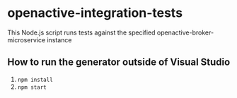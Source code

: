 ﻿# openactive-integration-tests

This Node.js script runs tests against the specified openactive-broker-microservice instance

## How to run the generator outside of Visual Studio

1. `npm install`
2. `npm start`

